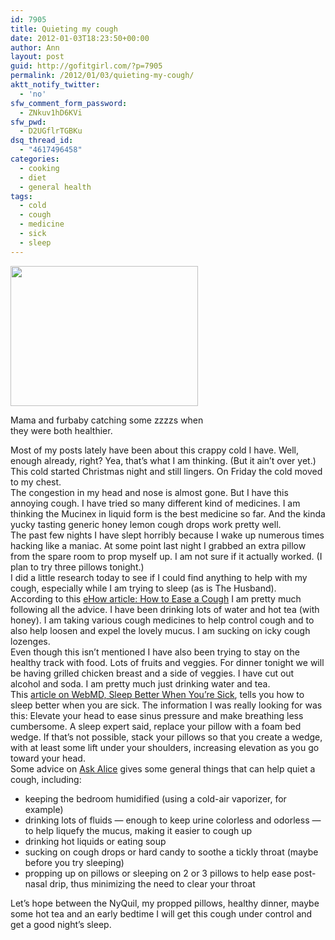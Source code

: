 ```yaml
---
id: 7905
title: Quieting my cough
date: 2012-01-03T18:23:50+00:00
author: Ann
layout: post
guid: http://gofitgirl.com/?p=7905
permalink: /2012/01/03/quieting-my-cough/
aktt_notify_twitter:
  - 'no'
sfw_comment_form_password:
  - ZNkuv1hD6KVi
sfw_pwd:
  - D2UGflrTGBKu
dsq_thread_id:
  - "4617496458"
categories:
  - cooking
  - diet
  - general health
tags:
  - cold
  - cough
  - medicine
  - sick
  - sleep
---
```

<div id="attachment_7935" style="width: 310px" class="wp-caption alignleft">
  <a href="http://gofitgirl.com/blog/wp-content/uploads/2012/01/mama-joey-sleeping-2.jpg"><img class="size-medium wp-image-7935" title="mama joey sleeping 2" src="http://gofitgirl.com/blog/wp-content/uploads/2012/01/mama-joey-sleeping-2-300x224.jpg" alt="" width="300" height="224" /></a>
  
  <p class="wp-caption-text">
    Mama and furbaby catching some zzzzs when they were both healthier.
  </p>
</div>

  
Most of my posts lately have been about this crappy cold I have. Well, enough already, right? Yea, that&#8217;s what I am thinking. (But it ain&#8217;t over yet.)  
This cold started Christmas night and still lingers. On Friday the cold moved to my chest.  
The congestion in my head and nose is almost gone. But I have this annoying cough. I have tried so many different kind of medicines. I am thinking the Mucinex in liquid form is the best medicine so far. And the kinda yucky tasting generic honey lemon cough drops work pretty well.  
The past few nights I have slept horribly because I wake up numerous times hacking like a maniac. At some point last night I grabbed an extra pillow from the spare room to prop myself up. I am not sure if it actually worked. (I plan to try three pillows tonight.)  
I did a little research today to see if I could find anything to help with my cough, especially while I am trying to sleep (as is The Husband).  
According to this [eHow article: How to Ease a Cough](http://www.ehow.com/how_5279_ease-cough.html) I am pretty much following all the advice. I have been drinking lots of water and hot tea (with honey). I am taking various cough medicines to help control cough and to also help loosen and expel the lovely mucus. I am sucking on icky cough lozenges.  
Even though this isn&#8217;t mentioned I have also been trying to stay on the healthy track with food. Lots of fruits and veggies. For dinner tonight we will be having grilled chicken breast and a side of veggies. I have cut out alcohol and soda. I am pretty much just drinking water and tea.  
This [article on WebMD, Sleep Better When You&#8217;re Sick](http://www.webmd.com/cold-and-flu/features/sleep-better-when-you-are-sick), tells you how to sleep better when you are sick. The information I was really looking for was this: Elevate your head to ease sinus pressure and make breathing less cumbersome. A sleep expert said, replace your pillow with a foam bed wedge. If that&#8217;s not possible, stack your pillows so that you create a wedge, with at least some lift under your shoulders, increasing elevation as you go toward your head.  
Some advice on [Ask Alice](http://www.goaskalice.columbia.edu/2367.html) gives some general things that can help quiet a cough, including:

<div>
  <div>
    <ul>
      <li>
        keeping the bedroom humidified (using a cold-air vaporizer, for example)
      </li>
      <li>
        drinking lots of fluids — enough to keep urine colorless and odorless — to help liquefy th<var id="yiv962347326yui-ie-cursor"></var>e mucus, making it easier to cough up
      </li>
      <li>
        drinking hot liquids or eating soup
      </li>
      <li>
        sucking on cough drops or hard candy to soothe a tickly throat (maybe before you try sleeping)
      </li>
      <li>
        propping up on pillows or sleeping on 2 or 3 pillows to help ease post-nasal drip, thus minimizing the need to clear your throat
      </li>
    </ul>
  </div>
</div>

Let&#8217;s hope between the NyQuil, my propped pillows, healthy dinner, maybe some hot tea and an early bedtime I will get this cough under control and get a good night&#8217;s sleep.